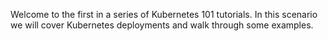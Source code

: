 Welcome to the first in a series of Kubernetes 101 tutorials. In this scenario we will cover Kubernetes deployments and walk through some examples. 